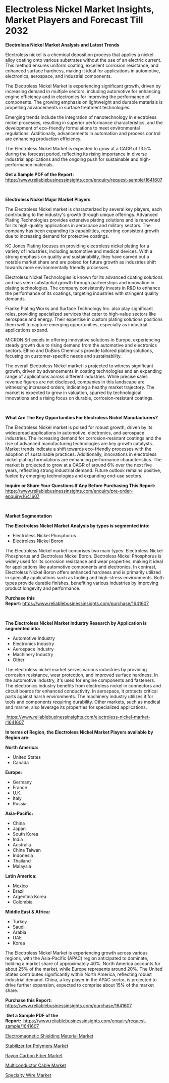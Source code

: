 <p><h1>Electroless Nickel Market Insights, Market Players and Forecast Till 2032</h1></p><p><strong>Electroless Nickel Market Analysis and Latest Trends</strong></p>
<p><p>Electroless nickel is a chemical deposition process that applies a nickel alloy coating onto various substrates without the use of an electric current. This method ensures uniform coating, excellent corrosion resistance, and enhanced surface hardness, making it ideal for applications in automotive, electronics, aerospace, and industrial components. </p><p>The Electroless Nickel Market is experiencing significant growth, driven by increasing demand in multiple sectors, including automotive for enhancing engine efficiency and in electronics for improving the performance of components. The growing emphasis on lightweight and durable materials is propelling advancements in surface treatment technologies. </p><p>Emerging trends include the integration of nanotechnology in electroless nickel processes, resulting in superior performance characteristics, and the development of eco-friendly formulations to meet environmental regulations. Additionally, advancements in automation and process control are enhancing production efficiency. </p><p>The Electroless Nickel Market is expected to grow at a CAGR of 13.5% during the forecast period, reflecting its rising importance in diverse industrial applications and the ongoing push for sustainable and high-performance materials.</p></p>
<p><strong>Get a Sample PDF of the Report:&nbsp;</strong> <a href="https://www.reliablebusinessinsights.com/enquiry/request-sample/1641607?utm_campaign=2227&utm_medium=2&utm_source=Github&utm_content=ia&utm_term=30012025&utm_id=electroless-nickel">https://www.reliablebusinessinsights.com/enquiry/request-sample/1641607</a></p>
<p>&nbsp;</p>
<p><strong>Electroless Nickel Major Market Players</strong></p>
<p><p>The Electroless Nickel market is characterized by several key players, each contributing to the industry's growth through unique offerings. Advanced Plating Technologies provides extensive plating solutions and is renowned for its high-quality applications in aerospace and military sectors. The company has been expanding its capabilities, reporting consistent growth due to increasing demand for protective coatings.</p><p>KC Jones Plating focuses on providing electroless nickel plating for a variety of industries, including automotive and medical devices. With a strong emphasis on quality and sustainability, they have carved out a notable market share and are poised for future growth as industries shift towards more environmentally friendly processes.</p><p>Electroless Nickel Technologies is known for its advanced coating solutions and has seen substantial growth through partnerships and innovation in plating technologies. The company consistently invests in R&D to enhance the performance of its coatings, targeting industries with stringent quality demands.</p><p>Franke Plating Works and Surface Technology Inc. also play significant roles, providing specialized services that cater to high-value sectors like aerospace and energy. Their expertise in custom plating solutions positions them well to capture emerging opportunities, especially as industrial applications expand.</p><p>MICRON Srl excels in offering innovative solutions in Europe, experiencing steady growth due to rising demand from the automotive and electronics sectors. Elhco and DuBois Chemicals provide tailored plating solutions, focusing on customer-specific needs and sustainability.</p><p>The overall Electroless Nickel market is projected to witness significant growth, driven by advancements in coating technologies and an expanding range of applications across different industries. While precise sales revenue figures are not disclosed, companies in this landscape are witnessing increased orders, indicating a healthy market trajectory. The market is expected to grow in valuation, spurred by technological innovations and a rising focus on durable, corrosion-resistant coatings.</p></p>
<p>&nbsp;</p>
<p><strong>What Are The Key Opportunities For Electroless Nickel Manufacturers?</strong></p>
<p><p>The Electroless Nickel market is poised for robust growth, driven by its widespread applications in automotive, electronics, and aerospace industries. The increasing demand for corrosion-resistant coatings and the rise of advanced manufacturing technologies are key growth catalysts. Market trends indicate a shift towards eco-friendly processes with the adoption of sustainable practices. Additionally, innovations in electroless nickel plating formulations are enhancing performance characteristics. The market is projected to grow at a CAGR of around 6% over the next five years, reflecting strong industrial demand. Future outlook remains positive, fueled by emerging technologies and expanding end-use sectors.</p></p>
<p><strong>Inquire or Share Your Questions If Any Before Purchasing This Report:</strong> <a href="https://www.reliablebusinessinsights.com/enquiry/pre-order-enquiry/1641607?utm_campaign=2227&utm_medium=2&utm_source=Github&utm_content=ia&utm_term=30012025&utm_id=electroless-nickel">https://www.reliablebusinessinsights.com/enquiry/pre-order-enquiry/1641607</a></p>
<p>&nbsp;</p>
<p><strong>Market Segmentation</strong></p>
<p><strong>The Electroless Nickel Market Analysis by types is segmented into:</strong></p>
<p><ul><li>Electroless Nickel Phosphorus</li><li>Electroless Nickel Boron</li></ul></p>
<p><p>The Electroless Nickel market comprises two main types: Electroless Nickel Phosphorus and Electroless Nickel Boron. Electroless Nickel Phosphorus is widely used for its corrosion resistance and wear properties, making it ideal for applications like automotive components and electronics. In contrast, Electroless Nickel Boron offers enhanced hardness and is primarily utilized in specialty applications such as tooling and high-stress environments. Both types provide durable finishes, benefiting various industries by improving product longevity and performance.</p></p>
<p><strong>Purchase this Report:&nbsp;</strong><a href="https://www.reliablebusinessinsights.com/purchase/1641607?utm_campaign=2227&utm_medium=2&utm_source=Github&utm_content=ia&utm_term=30012025&utm_id=electroless-nickel">https://www.reliablebusinessinsights.com/purchase/1641607</a></p>
<p>&nbsp;</p>
<p><strong>The Electroless Nickel Market Industry Research by Application is segmented into:</strong></p>
<p><ul><li>Automotive Industry</li><li>Electronics Industry</li><li>Aerospace Industry</li><li>Machinery Industry</li><li>Other</li></ul></p>
<p><p>The electroless nickel market serves various industries by providing corrosion resistance, wear protection, and improved surface hardness. In the automotive industry, it's used for engine components and fasteners. The electronics industry benefits from electroless nickel in connectors and circuit boards for enhanced conductivity. In aerospace, it protects critical parts against harsh environments. The machinery industry utilizes it for tools and components requiring durability. Other markets, such as medical and marine, also leverage its properties for specialized applications.</p></p>
<p><a href="https://www.reliablebusinessinsights.com/electroless-nickel-market-r1641607?utm_campaign=2227&utm_medium=2&utm_source=Github&utm_content=ia&utm_term=30012025&utm_id=electroless-nickel">&nbsp;https://www.reliablebusinessinsights.com/electroless-nickel-market-r1641607</a></p>
<p><strong>In terms of Region, the Electroless Nickel Market Players available by Region are:</strong></p>
<p>
    <p> <strong> North America: </strong>
        <ul>
            <li>United States</li>
            <li>Canada</li>
        </ul>
        </p> 
    <p> <strong> Europe: </strong>
        <ul>
            <li>Germany</li>
            <li>France</li>
            <li>U.K.</li>
            <li>Italy</li>
            <li>Russia</li>
        </ul>
        </p> 
    <p> <strong> Asia-Pacific: </strong>
        <ul>
            <li>China</li>
            <li>Japan</li>
            <li>South Korea</li>
            <li>India</li>
            <li>Australia</li>
            <li>China Taiwan</li>
            <li>Indonesia</li>
            <li>Thailand</li>
            <li>Malaysia</li>
        </ul>
        </p> 
    <p> <strong> Latin America: </strong>
        <ul>
            <li>Mexico</li>
            <li>Brazil</li>
            <li>Argentina Korea</li>
            <li>Colombia</li>
        </ul>
        </p> 
    <p> <strong> Middle East & Africa: </strong>
        <ul>
            <li>Turkey</li>
            <li>Saudi</li>
            <li>Arabia</li>
            <li>UAE</li>
            <li>Korea</li>
        </ul>
    </p>
    </p>
<p><p>The Electroless Nickel Market is experiencing growth across various regions, with the Asia-Pacific (APAC) region anticipated to dominate, holding a market share of approximately 40%. North America accounts for about 25% of the market, while Europe represents around 20%. The United States contributes significantly within North America, reflecting robust industrial demand. China, a key player in the APAC sector, is projected to drive further expansion, expected to comprise about 15% of the market share.</p></p>
<p><strong>Purchase this Report: </strong><a href="https://www.reliablebusinessinsights.com/purchase/1641607?utm_campaign=2227&utm_medium=2&utm_source=Github&utm_content=ia&utm_term=30012025&utm_id=electroless-nickel">https://www.reliablebusinessinsights.com/purchase/1641607</a></p>
<p>&nbsp;<strong>Get a Sample PDF of the Report:&nbsp;&nbsp;</strong><a href="https://www.reliablebusinessinsights.com/enquiry/request-sample/1641607?utm_campaign=2227&utm_medium=2&utm_source=Github&utm_content=ia&utm_term=30012025&utm_id=electroless-nickel">https://www.reliablebusinessinsights.com/enquiry/request-sample/1641607</a></p>
<p><strong></strong></p>
<p><p><a href="https://github.com/LilianFaulkner65/Market-Research-Report-List-1/blob/main/electromagnetic-shielding-material-market.md?utm_campaign=2227&utm_medium=2&utm_source=Github&utm_content=ia&utm_term=30012025&utm_id=electroless-nickel">Electromagnetic Shielding Material Market</a></p><p><a href="https://github.com/rileymgdorcas/Market-Research-Report-List-1/blob/main/stabilizer-for-polymers-market.md?utm_campaign=2227&utm_medium=2&utm_source=Github&utm_content=ia&utm_term=30012025&utm_id=electroless-nickel">Stabilizer for Polymers Market</a></p><p><a href="https://github.com/semiensamuel72378/Market-Research-Report-List-1/blob/main/rayon-carbon-fiber-market.md?utm_campaign=2227&utm_medium=2&utm_source=Github&utm_content=ia&utm_term=30012025&utm_id=electroless-nickel">Rayon Carbon Fiber Market</a></p><p><a href="https://github.com/lehumiston1971679/Market-Research-Report-List-1/blob/main/multiconductor-cable-market.md?utm_campaign=2227&utm_medium=2&utm_source=Github&utm_content=ia&utm_term=30012025&utm_id=electroless-nickel">Multiconductor Cable Market</a></p><p><a href="https://github.com/locarol73/Market-Research-Report-List-1/blob/main/specialty-wire-market.md?utm_campaign=2227&utm_medium=2&utm_source=Github&utm_content=ia&utm_term=30012025&utm_id=electroless-nickel">Specialty Wire Market</a></p></p>